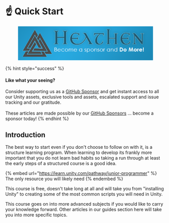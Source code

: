 # ☝️ Quick Start

<figure><img src="../../.gitbook/assets/512x128 Sponsor Banner.png" alt="Become a sponsor and Do More"><figcaption></figcaption></figure>

{% hint style="success" %}
#### Like what your seeing?

Consider supporting us as a [GitHub Sponsor](../../where-to-buy/become-a-sponsor.md) and get instant access to all our Unity assets, exclusive tools and assets, escalated support and issue tracking and our gratitude.\
\
These articles are made possible by our [GitHub Sponsors](https://github.com/sponsors/heathen-engineering) ... become a sponsor today!
{% endhint %}

## Introduction&#x20;

The best way to start even if you don't choose to follow on with it, is a structure learning program. When learning to develop its frankly more important that you do not learn bad habits so taking a run through at least the early steps of a structured course is a good idea.&#x20;

{% embed url="https://learn.unity.com/pathway/junior-programmer" %}
The only resource you will likely need
{% endembed %}

This course is free, doesn't take long at all and will take you from "installing Unity" to creating some of the most common scripts you will need in Unity.

This course goes on into more advanced subjects if you would like to carry your knowledge forward. Other articles in our guides section here will take you into more specific topics.
